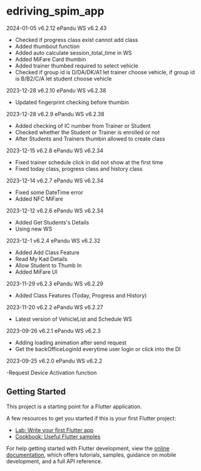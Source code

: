 # edriving_spim_app
2024-01-05 v6.2.12
ePandu WS v6.2.43
- Checked if progress class exist cannot add class
- Added thumbout function
- Added auto calculate session_total_time in WS
- Added MiFare Card thumbin
- Added trainer thumbed required to select vehicle
- Checked if group id is D/DA/DK/A1 let trainer choose vehicle, if group id is B/B2/C/A let student choose vehicle

2023-12-28 v6.2.10
ePandu WS v6.2.38
- Updated fingerprint checking before thumbin

2023-12-28 v6.2.9
ePandu WS v6.2.38

- Added checking of IC number from Trainer or Student
- Checked whether the Student or Trainer is enrolled or not
- After Students and Trainers thumbin allowed to create class 

2023-12-15 v6.2.8
ePandu WS v6.2.34

- Fixed trainer schedule click in did not show at the first time
- Fixed today class, progress class and history class

2023-12-14 v6.2.7
ePandu WS v6.2.34

- Fixed some DateTime error
- Added NFC MiFare

2023-12-12 v6.2.6
ePandu WS v6.2.34

- Added Get Students's Details
- Using new WS

2023-12-1 v6.2.4
ePandu WS v6.2.32

- Added Add Class Feature
- Read My Kad Details
- Allow Student to Thumb In
- Added MiFare UI

2023-11-29 v6.2.3
ePandu WS v6.2.29

- Added Class Features (Today, Progress and History)

2023-11-20 v6.2.2
ePandu WS v6.2.27

- Latest version of VehicleList and Schedule WS

2023-09-26 v6.2.1
ePandu WS v6.2.3

- Adding loading animation after send request
- Get the backOfficeLoginId everytime user login or click into the DI

2023-09-25 v6.2.0
ePandu WS v6.2.2

-Request Device Activation function

## Getting Started

This project is a starting point for a Flutter application.

A few resources to get you started if this is your first Flutter project:

- [Lab: Write your first Flutter app](https://docs.flutter.dev/get-started/codelab)
- [Cookbook: Useful Flutter samples](https://docs.flutter.dev/cookbook)

For help getting started with Flutter development, view the
[online documentation](https://docs.flutter.dev/), which offers tutorials,
samples, guidance on mobile development, and a full API reference.
